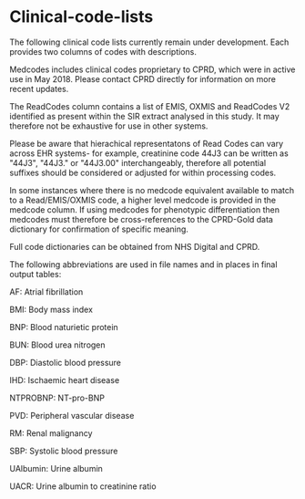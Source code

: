 # Clinical-code-lists

The following clinical code lists currently remain under development. Each provides two columns of codes with descriptions. 

Medcodes includes clinical codes proprietary to CPRD, which were in active use in May 2018. Please contact CPRD directly for information on more recent updates.

The ReadCodes column contains a list of EMIS, OXMIS and ReadCodes V2 identified as present within the SIR extract analysed in this study. It may therefore not be exhaustive for use in other systems. 

Please be aware that hierachical representatons of Read Codes can vary across EHR systems- for example, creatinine code 44J3 can be written as "44J3", "44J3." or "44J3.00" interchangeably, therefore all potential suffixes should be considered or adjusted for within processing codes.

In some instances where there is no medcode equivalent available to match to a Read/EMIS/OXMIS code, a higher level medcode is provided in the medcode column. If using medcodes for phenotypic differentiation then medcodes must therefore be cross-references to the CPRD-Gold data dictionary for confirmation of specific meaning.

Full code dictionaries can be obtained from NHS Digital and CPRD.

The following abbreviations are used in file names and in places in final output tables:

AF: Atrial fibrillation

BMI: Body mass index

BNP: Blood naturietic protein

BUN: Blood urea nitrogen

DBP: Diastolic blood pressure

IHD: Ischaemic heart disease

NTPROBNP: NT-pro-BNP

PVD: Peripheral vascular disease

RM: Renal malignancy

SBP: Systolic blood pressure

UAlbumin: Urine albumin

UACR: Urine albumin to creatinine ratio
